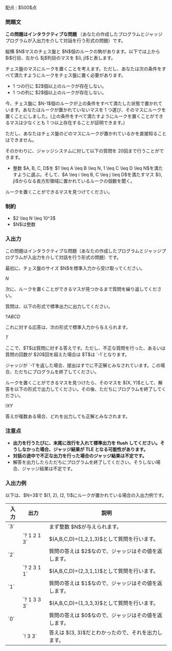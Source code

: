
<div>

<span>

<span>

<p>
配点 : $500$点
</p>

<div>

<section>

### **問題文**

<p>

<strong>
この問題はインタラクティブな問題
</strong>
（あなたの作成したプログラムとジャッジプログラムが入出力を介して対話を行う形式の問題）です。
</p>

<p>
縦横 $N$マスのチェス盤と $N$個のルークの駒があります。以下では上から $i$行目、左から $j$列目のマスを $(i, j)$と表します。

チェス盤のマスにルークを置くことを考えます。ただし、あなたは次の条件をすべて満たすようにルークをチェス盤に置く必要があります。
</p>

<ul>

<li>
1 つの行に $2$個以上のルークが存在しない。
</li>

<li>
1 つの列に $2$個以上のルークが存在しない。
</li>

</ul>

<p>
今、チェス盤に $N-1$個のルークが上の条件をすべて満たした状態で置かれています。あなたはルークが置かれていないマスを 1 つ選び、そのマスにルークを置くことにしました。(上の条件をすべて満たすようにルークを置くことができるマスは少なくとも 1 つ以上存在することが証明できます。)
</p>

<p>
ただし、あなたはチェス盤のどのマスにルークが置かれているかを直接知ることはできません。

そのかわりに、ジャッジシステムに対して以下の質問を $20$回まで行うことができます。
</p>

<ul>

<li>
整数 $A, B, C, D$を $1 \leq A \leq B \leq N, 1 \leq C \leq D \leq N$を満たすように選ぶ。そして、$A \leq i \leq B, C \leq j \leq D$を満たすマス $(i, j)$からなる長方形領域に置かれているルークの個数を聞く。
</li>

</ul>

<p>
ルークを置くことができるマスを見つけてください。
</p>

</section>

</div>

<div>

<section>

### **制約**

<ul>

<li>
$2 \leq N \leq 10^3$
</li>

<li>
$N$は整数
</li>

</ul>

</section>

</div>

<div>

<section>

### **入出力**

<p>
この問題はインタラクティブな問題（あなたの作成したプログラムとジャッジプログラムが入出力を介して対話を行う形式の問題）です。  
</p>

<p>
最初に、チェス盤のサイズ $N$を標準入力から受け取ってください。
</p>

<div>

$N$
</div>

<p>
次に、ルークを置くことができるマスが見つかるまで質問を繰り返してください。

質問は、以下の形式で標準出力に出力してください。
</p>

<div>

$?$$A$$B$$C$$D$
</div>

<p>
これに対する応答は、次の形式で標準入力から与えられます。
</p>

<div>

$T$
</div>

<p>
ここで、$T$は質問に対する答えです。ただし、不正な質問を行った、あるいは質問の回数が $20$回を超えた場合は $T$は `-1`となります。
</p>

<p>
ジャッジが `-1`を返した場合、提出はすでに不正解とみなされています。この場合、ただちにプログラムを終了してください。
</p>

<p>
ルークを置くことができるマスを見つけたら、そのマスを $(X, Y)$として、解答を以下の形式で出力してください。その後、ただちにプログラムを終了してください。
</p>

<div>

$!$$X$$Y$
</div>

<p>
答えが複数ある場合、どれを出力しても正解とみなされます。
</p>

</section>

</div>

<div>

<section>

### **注意点**

<ul>

<li>

<span>

<strong>
出力を行うたびに、末尾に改行を入れて標準出力を flush してください。そうしなかった場合、ジャッジ結果が 
<span>
TLE
</span>
となる可能性があります。
</strong>

</span>

</li>

<li>

<strong>
対話の途中で不正な出力を行った場合のジャッジ結果は不定です。
</strong>

</li>

<li>
解答を出力したらただちにプログラムを終了してください。そうしない場合、ジャッジ結果は不定です。
</li>

</ul>

</section>

</div>

<div>

<section>

### **入出力例**

<p>
以下は、$N=3$で $(1, 2), (2, 1)$にルークが置かれている場合の入出力例です。
</p>

<table>

<thead>

<tr>

<th>
入力
</th>

<th>
出力
</th>

<th>
説明
</th>

</tr>

</thead>

<tbody>

<tr>

<td>
`3`
</td>

<td>

</td>

<td>
まず整数 $N$が与えられます。
</td>

</tr>

<tr>

<td>

</td>

<td>
`? 1 2 1 3`
</td>

<td>
$(A,B,C,D)=(1,2,1,3)$として質問を行います。
</td>

</tr>

<tr>

<td>
`2`
</td>

<td>

</td>

<td>
質問の答えは $2$なので、ジャッジはその値を返します。
</td>

</tr>

<tr>

<td>

</td>

<td>
`? 2 3 1 1`
</td>

<td>
$(A,B,C,D)=(2,3,1,1)$として質問を行います。
</td>

</tr>

<tr>

<td>
`1`
</td>

<td>

</td>

<td>
質問の答えは $1$なので、ジャッジはその値を返します。
</td>

</tr>

<tr>

<td>

</td>

<td>
`? 1 3 3 3`
</td>

<td>
$(A,B,C,D)=(1,3,3,3)$として質問を行います。
</td>

</tr>

<tr>

<td>
`0`
</td>

<td>

</td>

<td>
質問の答えは $0$なので、ジャッジはその値を返します。
</td>

</tr>

<tr>

<td>

</td>

<td>
`! 3 3`
</td>

<td>
答えは $(3, 3)$だとわかったので、それを出力します。
</td>

</tr>

</tbody>

</table>

</section>

</div>

</span>

</span>

</div>
